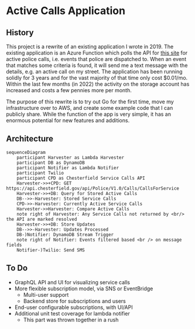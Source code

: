 # Active Calls Application

## History

This project is a rewrite of an existing application I wrote in 2019. The existing application is an Azure Function which polls the API for [this site](https://www.chesterfield.gov/3999/Active-Police-Calls) for active police calls, i.e. events that police are dispatched to. When an event that matches some criteria is found, it will send me a text message with the details, e.g. an active call on my street. The application has been running solidly for 3 years and for the vast majority of that time only cost $0.01/mo. Within the last few months (in 2022) the activity on the storage account has increased and costs a few pennies more per month.

The purpose of this rewrite is to try out Go for the first time, move my infrastructure over to AWS, and create some example code that I can publicly share. While the function of the app is very simple, it has an enormous potential for new features and additions.

## Architecture

```mermaid
sequenceDiagram
    participant Harvester as Lambda Harvester
    participant DB as DynamoDB
    participant Notifier as Lambda Notifier
    participant Twilio
    participant CPD as Chesterfield Service Calls API
    Harvester->>+CPD: GET https://api.chesterfield.gov/api/Police/V1.0/Calls/CallsForService
    Harvester->>+DB: Query for Stored Active Calls
    DB-->>-Harvester: Stored Service Calls
    CPD->>-Harvester: Currently Active Service Calls
    Harvester->>Harvester: Compare Active Calls
    note right of Harvester: Any Service Calls not returned by <br/> the API are marked resolved
    Harvester->>+DB: Store Updates
    DB-->>-Harvester: Updates Processed
    DB-)Notifier: DynamoDB Stream Trigger
    note right of Notifier: Events filtered based <br /> on message fields
    Notifier-)Twilio: Send SMS
```

## To Do

* GraphQL API and UI for visualizing service calls
* More flexible subscription model, via SNS or EventBridge
  * Multi-user support
  * Backend store for subscriptions and users
* End-user configurable subscriptions, with UI/API
* Additional unit test coverage for lambda notifier
  * This part was thrown together in a rush
